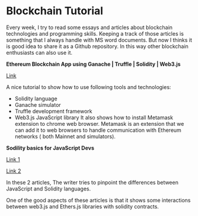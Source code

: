 
# Blockchain Tutorial
Every week, I try to read some essays and articles about blockchain technologies and programming skills. 
Keeping a track of those articles is something that I always handle with MS word documents.
But now I thinks it is good idea to share it as a Github repository. 
In this way other blockchain enthusiasts can also use it. 

**Ethereum Blockchain App using Ganache | Truffle | Solidity | Web3.js**

<a href="https://medium.com/@vshwsnahar3/ethereum-blockchain-app-using-ganache-truffle-solidity-web3-js-40dfc5369c91">Link</a>

A nice tutorial to show how to use following tools and technologies:
* Solidity language
* Ganache simulator
* Truffle development framework
* Web3.js JavaScript library
It also shows how to install Metamask extension to chrome web browser.
Metamask is an extension that we can add it to web browsers to handle communication with Ethereum networks ( both Mainnet and simulators). 

**Sodility basics for JavaScript Devs**

<a href="https://dev.to/fllstck/solidity-basics-for-javascript-devs-57c">Link 1</a>

<a href="https://dev.to/fllstck/solidity-basics-for-javascript-devs-part-2-430e">Link 2</a>


In these 2 articles,  The writer tries to pinpoint the differences between  JavaScript and Solidity languages. 

One of the good aspects of these articles is that it shows some  interactions between  web3.js and Ethers.js libraries with solidity contracts.

